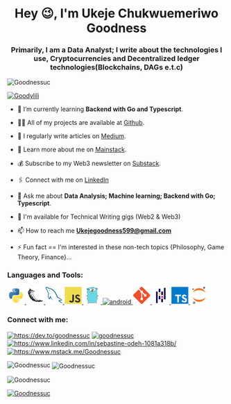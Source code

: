 <h1 align="center">Hey  😉, I'm Ukeje Chukwuemeriwo Goodness</h1>
<h3 align="center"> Primarily, I am a Data Analyst; I  write about the technologies I use, Cryptocurrencies and Decentralized ledger technologies(Blockchains, DAGs e.t.c)</h3>

<p align="left"> <img src="https://komarev.com/ghpvc/?username=Goodnessuc&label=Profile&theme=onedark%20views&color=0e75b6&style=flat" alt="Goodnessuc" /> </p>


<p align="left"> <a href="https://twitter.com/goodylili" target="blank"><img src="https://img.shields.io/twitter/follow/goodylili?logo=twitter&style=for-the-badge" alt="Goodylili" /></a> </p>


- 🌱 I’m currently learning **Backend with Go and Typescript**.

- 👨‍💻 All of my projects are available at [Github](https://github.com/Goodnessuc).

- 📝 I regularly write articles on [Medium](https://goodnessuc.medium.com).

- 👦 Learn more about me on [Mainstack](https://mstack.me/goodnessuc).

- 💰 Subscribe to my Web3 newsletter on [Substack](olympus.substack.com).

- 🖇 Connect with me on [LinkedIn](https://www.linkedin.com/in/goodnessuc/)

- 💬 Ask me about **Data Analysis; Machine learning; Backend with Go; Typescript**.

- 🏇 I'm available for Technical Writing gigs (Web2 & Web3)

- 📫 How to reach me **Ukejegoodness599@gmail.com**

- ⚡ Fun fact ==  I'm interested in these non-tech topics {Philosophy, Game Theory, Finance}...




<h3 align="left">Languages and Tools:</h3>
<p align="left"> <a href="https://www.python.org/" target="_blank"> <img src="https://raw.githubusercontent.com/devicons/devicon/master/icons/python/python-original.svg" alt="android" width="40" height="40"/> </a><a href="http://flask.pocoo.org/" target="_blank"> <img src="https://raw.githubusercontent.com/devicons/devicon/2ae2a900d2f041da66e950e4d48052658d850630/icons/flask/flask-original.svg" alt="android" width="40" height="40"/> </a><a href="https://www.mysql.com/" target="_blank"> <img src="https://raw.githubusercontent.com/devicons/devicon/2ae2a900d2f041da66e950e4d48052658d850630/icons/mysql/mysql-original.svg" alt="android" width="40" height="40"/> </a><a href="https://developer.mozilla.org/en-US/docs/Learn/JavaScript/First_steps/What_is_JavaScript" target="_blank"> <img src="https://raw.githubusercontent.com/devicons/devicon/2ae2a900d2f041da66e950e4d48052658d850630/icons/javascript/javascript-original.svg" alt="android" width="40" height="40"/> </a><a href="https://go.dev/" target="_blank"> <img src="https://raw.githubusercontent.com/devicons/devicon/2ae2a900d2f041da66e950e4d48052658d850630/icons/go/go-original.svg" alt="android" width="40" height="40"/> </a><a href="https://www.gitbook.com/" target="_blank"> <img src="https://images.g2crowd.com/uploads/product/image/large_detail/large_detail_48e27e5232baea1c96e4115e757c0fde/gitbook.png" alt="android" width="40" height="40"/> </a> <a href="https://git-scm.com/" target="_blank"> <img src="https://raw.githubusercontent.com/devicons/devicon/2ae2a900d2f041da66e950e4d48052658d850630/icons/git/git-original.svg" alt="android" width="40" height="40"/> </a> <a href="https://pandas.pydata.org/" target="_blank"> <img src="https://raw.githubusercontent.com/devicons/devicon/2ae2a900d2f041da66e950e4d48052658d850630/icons/pandas/pandas-original.svg" alt="android" width="40" height="40"/> </a> <a href="https://www.typescriptlang.org/" target="_blank"> <img src="https://raw.githubusercontent.com/devicons/devicon/2ae2a900d2f041da66e950e4d48052658d850630/icons/typescript/typescript-original.svg" alt="android" width="40" height="40"/> </a> <a href="https://jupyter.org/" target="_blank"> <img src="https://raw.githubusercontent.com/devicons/devicon/2ae2a900d2f041da66e950e4d48052658d850630/icons/jupyter/jupyter-original.svg" alt="android" width="40" height="40"/> </a><p align="left">


<h3 align="left">Connect with me:</h3>
<p align="left">
<a href="https://dev.to/https://dev.to/goodnessuc" target="blank"><img align="center" src="https://cdn.jsdelivr.net/npm/simple-icons@3.0.1/icons/dev-dot-to.svg" alt="https://dev.to/goodnessuc" height="30" width="40" /></a>
<a href="https://twitter.com/goodylili" target="blank"><img align="center" src="https://raw.githubusercontent.com/rahuldkjain/github-profile-readme-generator/master/src/images/icons/Social/twitter.svg" alt="goodnessuc" height="30" width="40" /></a>
<a href="https://linkedin.com/in/https://www.linkedin.com/in/Goodnessuc/" target="blank"><img align="center" src="https://raw.githubusercontent.com/rahuldkjain/github-profile-readme-generator/master/src/images/icons/Social/linked-in-alt.svg" alt="https://www.linkedin.com/in/sebastine-odeh-1081a318b/" height="30" width="40" /></a>
<a href="https://www.mstack.me/Goodnessuc" target="blank"><img align="center" src="https://res.cloudinary.com/codeleaf/image/upload/v1635435782/favico_new.svg" alt="https://www.mstack.me/Goodnessuc" height="30" width="40" /></a>
</p>



<p><img align="left" src="https://github-readme-stats.vercel.app/api/top-langs?username=Goodnessuc&show_icons=true&locale=en&layout=compact&theme=onedark" alt="Goodnessuc" /></p>

<p>&nbsp;<img align="center" src="https://github-readme-stats.vercel.app/api?username=Goodnessuc&show_icons=true&locale=en&theme=onedark" alt="Goodnessuc" /></p>

<p><img align="center" src="https://github-readme-streak-stats.herokuapp.com/?user=Goodnessuc&&theme=onedark" alt="Goodnessuc" /></p>

<p align="left"> <a href="https://github.com/ryo-ma/github-profile-trophy"><img src="https://github-profile-trophy.vercel.app/?username=Goodnessuc&theme=onedark" alt="Goodnessuc" /></a> </p>

